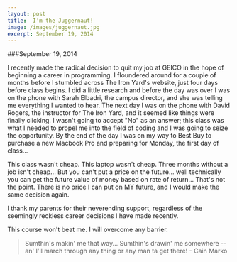 ```yaml
---
layout: post
title:  I'm the Juggernaut!
image: /images/juggernaut.jpg
excerpt: September 19, 2014
---
```


###September 19, 2014

I recently made the radical decision to quit my job at GEICO in the hope of beginning a career in programming. I floundered around for a couple of months before I stumbled across The Iron Yard's website, just four days before class begins. I did a little research and before the day was over I was on the phone with Sarah Elbadri, the campus director, and she was telling me everything I wanted to hear. The next day I was on the phone with David Rogers, the instructor for The Iron Yard, and it seemed like things were finally clicking. I wasn't going to accept "No" as an answer; this class was what I needed to propel me into the field of coding and I was going to seize the opportunity. By the end of the day I was on my way to Best Buy to purchase a new Macbook Pro and preparing for Monday, the first day of class... 

This class wasn't cheap. This laptop wasn't cheap. Three months without a job isn't cheap... But you can't put a price on the future... well technically you can get the future value of money based on rate of return... That's not the point. There is no price I can put on MY future, and I would make the same decision again.

I thank my parents for their neverending support, regardless of the seemingly reckless career decisions I have made recently. 

This course won't beat me. I will overcome any barrier.

>Sumthin's makin' me that way... Sumthin's drawin' me somewhere -- an' I'll march through any thing or any man ta get there! - Cain Marko